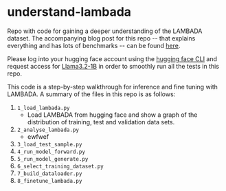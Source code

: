 # understand-lambada

Repo with code for gaining a deeper understanding of the LAMBADA dataset. The accompanying blog post for this repo -- that explains everything and has lots of benchmarks -- can be found [here]().

Please log into your hugging face account using the [hugging face CLI](https://huggingface.co/docs/huggingface_hub/en/guides/cli) and request access for [Llama3.2-1B](https://huggingface.co/meta-llama/Llama-3.2-1B) in order to smoothly run all the tests in this repo.

This code is a step-by-step walkthrough for inference and fine tuning with LAMBADA. A summary of the files in this repo is as follows:
1. `1_load_lambada.py`
    - Load LAMBADA from hugging face and show a graph of the distribution of training, test and validation data sets.
2. `2_analyse_lambada.py`
    - ewfwef
3. `3_load_test_sample.py`
4. `4_run_model_forward.py`
5. `5_run_model_generate.py`
6. `6_select_training_dataset.py`
7. `7_build_dataloader.py`
8. `8_finetune_lambada.py`